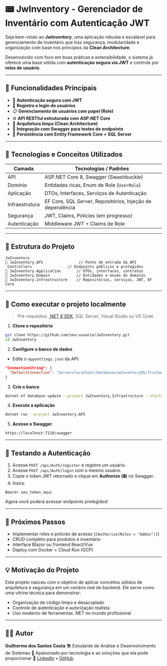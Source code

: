 # 📟 JwInventory - Gerenciador de Inventário com Autenticação JWT

Seja bem-vindo ao **JwInventory**, uma aplicação robusta e escalável para gerenciamento de inventário que traz segurança, modularidade e organização com base nos princípios da **Clean Architecture**.

Desenvolvido com foco em boas práticas e extensibilidade, o sistema já oferece uma base sólida com **autenticação segura via JWT** e controle por **roles de usuário**.

---

## 🚀 Funcionalidades Principais

* 🔐 **Autenticação segura com JWT**
* 👤 **Registro e login de usuários**
* 📋 **Gerenciamento de usuários com papel (Role)**
* ⚙️ **API RESTful estruturada com ASP.NET Core**
* 🧱 **Arquitetura limpa (Clean Architecture)**
* 🧪 **Integração com Swagger para testes de endpoints**
* 💄 **Persistência com Entity Framework Core + SQL Server**

---

## 🏢 Tecnologias e Conceitos Utilizados

| Camada         | Tecnologias / Padrões                                     |
| -------------- | --------------------------------------------------------- |
| API            | ASP.NET Core 8, Swagger (Swashbuckle)                     |
| Domínio        | Entidades ricas, Enum de Role (`UserRole`)                |
| Aplicação      | DTOs, Interfaces, Serviços de Autenticação                |
| Infraestrutura | EF Core, SQL Server, Repositórios, Injeção de dependência |
| Segurança      | JWT, Claims, Policies (em progresso)                      |
| Autenticação   | Middleware JWT + Claims de Role                           |

---

## 📂 Estrutura do Projeto

```
JwInventory
🔘 JwInventory.API                // Ponto de entrada da API
️ Controllers                // Endpoints públicos e protegidos
🔘 JwInventory.Application       // DTOs, interfaces, contratos
🔘 JwInventory.Domain            // Entidades e enums do domínio
🔘 JwInventory.Infrastructure    // Repositórios, serviços, JWT, EF Core
```

---

## 🧲 Como executar o projeto localmente

> Pré-requisitos: [.NET 8 SDK](https://dotnet.microsoft.com/download/dotnet/8.0), SQL Server, Visual Studio ou VS Code

1. **Clone o repositório**

```bash
git clone https://github.com/seu-usuario/JwInventory.git
cd JwInventory
```

2. **Configure o banco de dados**

* Edite o `appsettings.json` da API:

```json
"ConnectionString": {
  "DefaultConnection": "Server=localhost;Database=JwInventoryDb;Trusted_Connection=True;TrustServerCertificate=True;"
}
```

3. **Crie o banco**

```bash
dotnet ef database update --project JwInventory.Infrastructure --startup-project JwInventory.API
```

4. **Execute a aplicação**

```bash
dotnet run --project JwInventory.API
```

5. **Acesse o Swagger**

```
https://localhost:7110/swagger
```

---

## 🔐 Testando a Autenticação

1. Acesse `POST /api/Auth/register` e registre um usuário.
2. Acesse `POST /api/Auth/login` com o mesmo usuário.
3. Copie o token JWT retornado e clique em **Authorize (🔒)** no Swagger.
4. Insira:

```
Bearer seu_token_aqui
```

Agora você poderá acessar endpoints protegidos!

---

## 📌 Próximos Passos

*  Implementar roles e policies de acesso (`[Authorize(Roles = "Admin")]`)
* CRUD completo para produtos e inventário
* Interface Blazor ou frontend React/Vue
* Deploy com Docker + Cloud Run (GCP)

---

## 💡 Motivação do Projeto

Este projeto nasceu com o objetivo de aplicar conceitos sólidos de arquitetura e segurança em um cenário real de backend. Ele serve como uma vitrine técnica para demonstrar:

* Organização de código limpo e desacoplado
* Controle de autenticação e autorização realista
* Uso moderno de ferramentas .NET no mundo profissional

---

## 👨‍💼 Autor

**Guilherme dos Santos Costa**
📚 Estudante de Análise e Desenvolvimento de Sistemas
🚀 Apaixonado por tecnologia e as soluções que ela pode proporcionar
🔗 [LinkedIn](www.linkedin.com/in/guilhermecosta-tech) • [GitHub]([https://github.com/seu-usuario](https://github.com/GuilhermeCosta-Tech))
